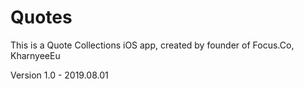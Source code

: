 # Quotes

This is a Quote Collections iOS app, created by founder of Focus.Co, KharnyeeEu

Version 1.0 - 2019.08.01
